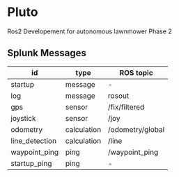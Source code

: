 # Pluto

Ros2 Developement for autonomous lawnmower Phase 2


## Splunk Messages

| id             | type        | ROS topic        |
| -------------- | ----------- | ---------------- |
| startup        | message     | -                |
| log            | message     | rosout           |
| gps            | sensor      | /fix/filtered    |
| joystick       | sensor      | /joy             |
| odometry       | calculation | /odometry/global |
| line_detection | calculation | /line            |
| waypoint_ping  | ping        | /waypoint_ping   |
| startup_ping   | ping        | -